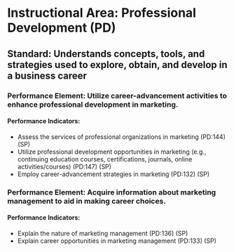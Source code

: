 # Instructional Area: Professional Development (PD)

## Standard: Understands concepts, tools, and strategies used to explore, obtain, and develop in a business career

### Performance Element: Utilize career-advancement activities to enhance professional development in marketing.

#### Performance Indicators:

* Assess the services of professional organizations in marketing (PD:144) (SP)
* Utilize professional development opportunities in marketing (e.g., continuing education courses, certifications, journals, online activities/courses) (PD:147) (SP)
* Employ career-advancement strategies in marketing (PD:132) (SP)

### Performance Element: Acquire information about marketing management to aid in making career choices.

#### Performance Indicators:

* Explain the nature of marketing management (PD:136) (SP)
* Explain career opportunities in marketing management (PD:133) (SP)

